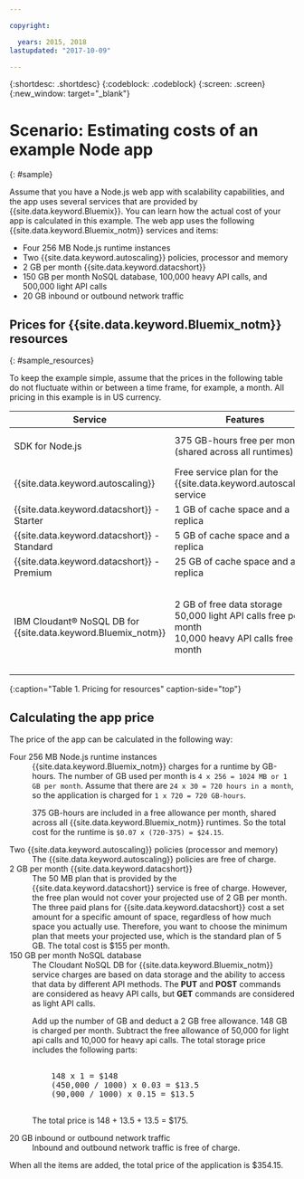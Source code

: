```yaml
---

copyright:

  years: 2015, 2018
lastupdated: "2017-10-09"

---
```


{:shortdesc: .shortdesc}
{:codeblock: .codeblock}
{:screen: .screen}
{:new_window: target="_blank"}

# Scenario: Estimating costs of an example Node app
{: #sample}

Assume that you have a Node.js web app with scalability capabilities, and the app uses several services that are provided by {{site.data.keyword.Bluemix}}. You can learn how the actual cost of your app is calculated in this example. The web app uses the following {{site.data.keyword.Bluemix_notm}} services and items:

* Four 256 MB Node.js runtime instances
* Two {{site.data.keyword.autoscaling}} policies, processor and memory
* 2 GB per month {{site.data.keyword.datacshort}}
* 150 GB per month NoSQL database, 100,000 heavy API calls, and 500,000 light API calls
* 20 GB inbound or outbound network traffic

## Prices for {{site.data.keyword.Bluemix_notm}} resources
{: #sample_resources}

To keep the example simple, assume that the prices in the following table do not fluctuate within or between a time frame, for example, a month. All pricing in this example is in US currency.

|Service |	Features |	Price |
|--------|-----------|--------|
|SDK for Node.js |	375 GB-hours free per month (shared across all runtimes) |	$0.07 USD/GB-hour|
|{{site.data.keyword.autoscaling}} |	Free service plan for the {{site.data.keyword.autoscaling}} service |	Free|
|{{site.data.keyword.datacshort}} - Starter |	1 GB of cache space and a replica |	$55.00 USD/instance |
|{{site.data.keyword.datacshort}} - Standard |	5 GB of cache space and a replica |	$155.00 USD/instance |
|{{site.data.keyword.datacshort}} - Premium |	25 GB of cache space and a replica |	$505.00 USD/instance|
|IBM Cloudant® NoSQL DB for {{site.data.keyword.Bluemix_notm}} |	2 GB of free data storage<br/>50,000 light API calls free per month<br/>10,000 heavy API calls free per month | $1.00 USD/GB<br/>$0.03 USD/1000 light API calls<br/>$0.15 USD/1000 heavy API calls |
{:caption="Table 1. Pricing for resources" caption-side="top"}

## Calculating the app price

The price of the app can be calculated in the following way:

<dl>
<dt>Four 256 MB Node.js runtime instances</dt>
<dd>{{site.data.keyword.Bluemix_notm}} charges for a runtime by GB-hours. The number of GB used per month is <code>4 x 256 = 1024 MB or 1 GB per month</code>. Assume that there are <code>24 x 30 = 720 hours in a month</code>, so the application is charged for <code>1 x 720 = 720 GB-hours</code>.
<p>
375 GB-hours are included in a free allowance per month, shared across all {{site.data.keyword.Bluemix_notm}} runtimes. So the total cost for the runtime is <code>$0.07 x (720-375) = $24.15</code>.</p></dd>

<dt>Two {{site.data.keyword.autoscaling}} policies (processor and memory)</dt>
<dd>The {{site.data.keyword.autoscaling}} policies are free of charge.</dd>

<dt>2 GB per month {{site.data.keyword.datacshort}}</dt>
<dd>The 50 MB plan that is provided by the {{site.data.keyword.datacshort}} service is free of charge. However, the free plan would not cover your projected use of 2 GB per month. The three paid plans for {{site.data.keyword.datacshort}} cost a set amount for a specific amount of space, regardless of how much space you actually use. Therefore, you want to choose the minimum plan that meets your projected use, which is the standard plan of 5 GB. The total cost is $155 per month.</dd>

<dt>150 GB per month NoSQL database</dt>
<dd>The Cloudant NoSQL DB for {{site.data.keyword.Bluemix_notm}} service charges are based on data storage and the ability to access that data by different API methods. The <strong>PUT</strong> and <strong>POST</strong> commands are considered as heavy API calls, but <strong>GET</strong> commands are considered as light API calls.
<p>
Add up the number of GB and deduct a 2 GB free allowance. 148 GB is charged per month. Subtract the free allowance of 50,000 for light api calls and 10,000 for heavy api calls. The total storage price includes the following parts:</p>
<pre class="codeblock">
<codeblock>
    148 x 1 = $148
    (450,000 / 1000) x 0.03 = $13.5
    (90,000 / 1000) x 0.15 = $13.5
</codeblock>
</pre>
<p>
The total price is 148 + 13.5 + 13.5 = $175.</p></dd>

<dt>20 GB inbound or outbound network traffic</dt>
<dd>Inbound and outbound network traffic is free of charge.</dd>

</dl>

When all the items are added, the total price of the application is $354.15.
